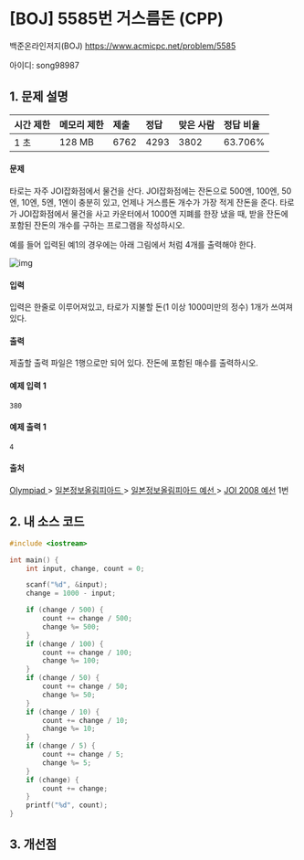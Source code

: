 # [BOJ] 5585번 거스름돈 (CPP)

백준온라인저지(BOJ) https://www.acmicpc.net/problem/5585

아이디: song98987



## 1. 문제 설명

| 시간 제한 | 메모리 제한 | 제출 | 정답 | 맞은 사람 | 정답 비율 |
| :-------- | :---------- | :--- | :--- | :-------- | :-------- |
| 1 초      | 128 MB      | 6762 | 4293 | 3802      | 63.706%   |

#### 문제

타로는 자주 JOI잡화점에서 물건을 산다. JOI잡화점에는 잔돈으로 500엔, 100엔, 50엔, 10엔, 5엔, 1엔이 충분히 있고, 언제나 거스름돈 개수가 가장 적게 잔돈을 준다. 타로가 JOI잡화점에서 물건을 사고 카운터에서 1000엔 지폐를 한장 냈을 때, 받을 잔돈에 포함된 잔돈의 개수를 구하는 프로그램을 작성하시오.

예를 들어 입력된 예1의 경우에는 아래 그림에서 처럼 4개를 출력해야 한다.

![img](https://onlinejudgeimages.s3-ap-northeast-1.amazonaws.com/problem/5585/1.png)

#### 입력

입력은 한줄로 이루어져있고, 타로가 지불할 돈(1 이상 1000미만의 정수) 1개가 쓰여져있다.

#### 출력

제출할 출력 파일은 1행으로만 되어 있다. 잔돈에 포함된 매수를 출력하시오.



#### 예제 입력 1

```
380
```

#### 예제 출력 1

```
4
```



#### 출처

[Olympiad ](https://www.acmicpc.net/category/2)> [일본정보올림피아드 ](https://www.acmicpc.net/category/100)> [일본정보올림피아드 예선 ](https://www.acmicpc.net/category/101)> [JOI 2008 예선](https://www.acmicpc.net/category/detail/553) 1번



## 2. 내 소스 코드

```C++
#include <iostream>

int main() {
	int input, change, count = 0;

	scanf("%d", &input);
	change = 1000 - input;

	if (change / 500) {
		count += change / 500;
		change %= 500;
	}
	if (change / 100) {
		count += change / 100;
		change %= 100;
	}
	if (change / 50) {
		count += change / 50;
		change %= 50;
	}
	if (change / 10) {
		count += change / 10;
		change %= 10;
	}
	if (change / 5) {
		count += change / 5;
		change %= 5;
	}
	if (change) {
		count += change;
	}
	printf("%d", count);
}
```



## 3. 개선점

